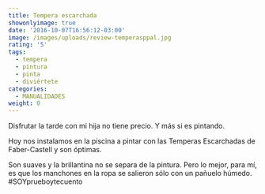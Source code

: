 ```yaml
---
title: Tempera escarchada
showonlyimage: true
date: '2016-10-07T16:56:12-03:00'
image: /images/uploads/review-temperasppal.jpg
rating: '5'
tags:
  - tempera
  - pintura
  - pinta
  - diviértete
categories:
  - MANUALIDADES
weight: 0
---
```

Disfrutar la tarde con mi hija no tiene precio. Y más si es pintando.

<!--more-->

Hoy nos instalamos en la piscina a pintar con las Temperas Escarchadas de Faber-Castell y son óptimas. 

Son suaves y la brillantina no se separa de la pintura. Pero lo mejor, para mí, es que los manchones en la ropa se salieron sólo con un pañuelo húmedo. #SOYprueboytecuento
